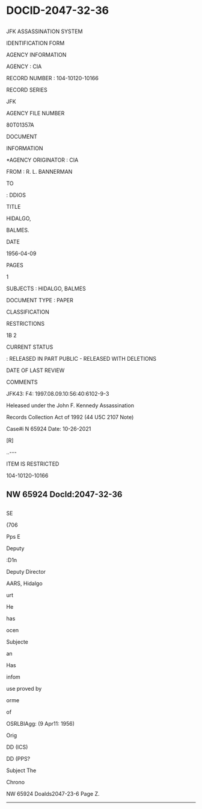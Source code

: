 # DOCID-2047-32-36

##
JFK ASSASSINATION SYSTEM

IDENTIFICATION FORM

AGENCY INFORMATION

AGENCY : CIA

RECORD NUMBER : 104-10120-10166

RECORD SERIES

JFK

AGENCY FILE NUMBER

80T01357A

DOCUMENT

INFORMATION

*AGENCY ORIGINATOR : CIA

FROM : R. L. BANNERMAN

TO

: DDIOS

TITLE

HIDALGO,

BALMES.

DATE

1956-04-09

PAGES

1

SUBJECTS : HIDALGO, BALMES

DOCUMENT TYPE : PAPER

CLASSIFICATION

RESTRICTIONS

1B 2

CURRENT STATUS

: RELEASED IN PART PUBLIC - RELEASED WITH DELETIONS

DATE OF LAST REVIEW

COMMENTS

JFK43: F4: 1997.08.09.10:56:40:6102-9-3

Heleased under the John F. Kennedy Assassination

Records Collection Act of 1992 (44 U5C 2107 Note)

Case#i N 65924 Date: 10-26-2021

[R]

..---

ITEM IS RESTRICTED

104-10120-10166

NW 65924 Docld:2047-32-36
---

##
SE

(706

Pps E

Deputy

:D1n

Deputy Director

AARS, Hidalgo

urt

He

has

ocen

Subjecte

an

Has

infom

use proved by

orme

of

OSRLBIAgg: (9 Apr11: 1956)

Orig

DD (ICS)

DD (PPS?

Subject The

Chrono

NW 65924 Doalds2047-23-6 Page Z.

---

